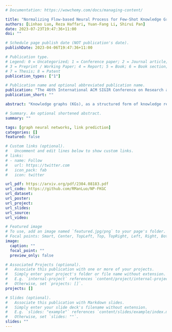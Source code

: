 ```yaml
---
# Documentation: https://wowchemy.com/docs/managing-content/

title: "Normalizing Flow-based Neural Process for Few-Shot Knowledge Graph Completion"
authors: [Linhao Luo, Reza Haffari, Yuan-Fang Li, Shirui Pan]
date: 2023-07-23T19:47:36+11:00
doi: ""

# Schedule page publish date (NOT publication's date).
publishDate: 2023-04-06T19:47:36+11:00

# Publication type.
# Legend: 0 = Uncategorized; 1 = Conference paper; 2 = Journal article;
# 3 = Preprint / Working Paper; 4 = Report; 5 = Book; 6 = Book section;
# 7 = Thesis; 8 = Patent
publication_types: ["1"]

# Publication name and optional abbreviated publication name.
publication: "The 46th International ACM SIGIR Conference on Research and Development in Information Retrieval, SIGIR-23, 23-27 July, 2023, Taipei, Taiwan. (CORE A*)"
publication_short: ""

abstract: "Knowledge graphs (KGs), as a structured form of knowledge representation, have been widely applied in the real world. Recently, few-shot knowledge graph completion (FKGC), which aims to predict missing facts for unseen relations with few-shot associated facts, has attracted increasing attention from practitioners and researchers. However, existing FKGC methods are based on metric learning or meta-learning, which often suffer from out-of-distribution and overfitting problems. Meanwhile, they are incompetent at estimating the uncertainty, which is critically important as model predictions could be very unreliable in few-shot setting. Furthermore, most of them cannot handle complex relations and ignore path information in KGs, which largely limits their performance. In this paper, we propose a novel normalizing flow-based neural process for few-shot knowledge graph completion (NP-FKGC). Specifically, we unify the normalizing flow and neural process to model the complex distribution of KG completion functions. This offers a novel way to predict facts for few-shot relations while estimating the uncertainty in predictions. Then we propose a stochastic ManifoldE decoder to incorporate the neural process and handle complex relations in the few-shot setting. To further improve performance, we introduce an attentive relation path-based graph neural network to capture path information in KGs. Extensive experiments on three public datasets demonstrate that our method significantly outperforms the existing FKGC methods and achieves the state-of-the-art performance."

# Summary. An optional shortened abstract.
summary: ""

tags: [graph neural networks, link prediction]
categories: []
featured: false

# Custom links (optional).
#   Uncomment and edit lines below to show custom links.
# links:
# - name: Follow
#   url: https://twitter.com
#   icon_pack: fab
#   icon: twitter

url_pdf: https://arxiv.org/pdf/2304.08183.pdf
url_code: https://github.com/RManLuo/NP-FKGC
url_dataset:
url_poster:
url_project:
url_slides:
url_source:
url_video:

# Featured image
# To use, add an image named `featured.jpg/png` to your page's folder. 
# Focal points: Smart, Center, TopLeft, Top, TopRight, Left, Right, BottomLeft, Bottom, BottomRight.
image:
  caption: ""
  focal_point: ""
  preview_only: false

# Associated Projects (optional).
#   Associate this publication with one or more of your projects.
#   Simply enter your project's folder or file name without extension.
#   E.g. `internal-project` references `content/project/internal-project/index.md`.
#   Otherwise, set `projects: []`.
projects: []

# Slides (optional).
#   Associate this publication with Markdown slides.
#   Simply enter your slide deck's filename without extension.
#   E.g. `slides: "example"` references `content/slides/example/index.md`.
#   Otherwise, set `slides: ""`.
slides: ""
---
```

